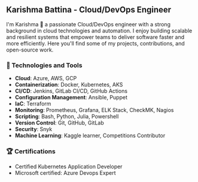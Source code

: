 
## Karishma Battina - Cloud/DevOps Engineer

I'm Karishma 👋 a passionate Cloud/DevOps engineer with a strong background in cloud technologies and automation. I enjoy building scalable and resilient systems that empower teams to deliver software faster and more efficiently. Here you'll find some of my projects, contributions, and open-source work.

### 🔧 Technologies and Tools

- **Cloud**: Azure, AWS, GCP
- **Containerization**: Docker, Kubernetes, AKS
- **CI/CD**: Jenkins, GitLab CI/CD, GitHub Actions
- **Configuration Management**: Ansible, Puppet
- **IaC**: Terraform
- **Monitoring**: Prometheus, Grafana, ELK Stack, CheckMK, Nagios
- **Scripting**: Bash, Python, Julia, Powershell
- **Version Control**: Git, GitHub, GitLab
- **Security**: Snyk
- **Machine Learning**: Kaggle learner, Competitions Contributor


### 🏆 Certifications

- Certified Kubernetes Application Developer
- Microsoft certified: Azure Devops Expert
